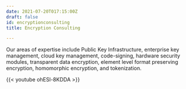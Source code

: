 ```yaml
---
date: 2021-07-20T017:15:00Z
draft: false
id: encryptionconsulting
title: Encryption Consulting

---
```


Our areas of expertise include Public Key Infrastructure, enterprise key management, cloud key management, code-signing, hardware security modules, transparent data encryption, element level format preserving encryption, homomorphic encryption, and tokenization.

{{< youtube ohESl-8KDDA >}}